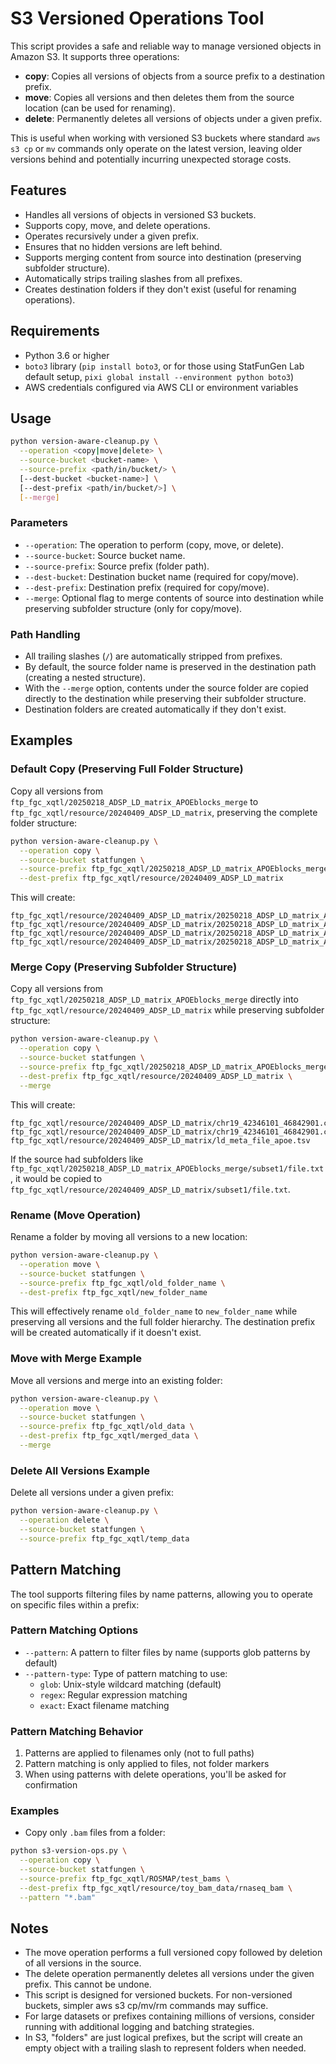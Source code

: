 # S3 Versioned Operations Tool

This script provides a safe and reliable way to manage versioned objects in Amazon S3. It supports three operations:

- **copy**: Copies all versions of objects from a source prefix to a destination prefix.
- **move**: Copies all versions and then deletes them from the source location (can be used for renaming).
- **delete**: Permanently deletes all versions of objects under a given prefix.

This is useful when working with versioned S3 buckets where standard `aws s3 cp` or `mv` commands only operate on the latest version, leaving older versions behind and potentially incurring unexpected storage costs.

## Features

- Handles all versions of objects in versioned S3 buckets.
- Supports copy, move, and delete operations.
- Operates recursively under a given prefix.
- Ensures that no hidden versions are left behind.
- Supports merging content from source into destination (preserving subfolder structure).
- Automatically strips trailing slashes from all prefixes.
- Creates destination folders if they don't exist (useful for renaming operations).

## Requirements

- Python 3.6 or higher
- `boto3` library (`pip install boto3`, or for those using StatFunGen Lab default setup, `pixi global install --environment python boto3`)
- AWS credentials configured via AWS CLI or environment variables

## Usage

```bash
python version-aware-cleanup.py \
  --operation <copy|move|delete> \
  --source-bucket <bucket-name> \
  --source-prefix <path/in/bucket/> \
  [--dest-bucket <bucket-name>] \
  [--dest-prefix <path/in/bucket/>] \
  [--merge]
```

### Parameters

- `--operation`: The operation to perform (copy, move, or delete).
- `--source-bucket`: Source bucket name.
- `--source-prefix`: Source prefix (folder path).
- `--dest-bucket`: Destination bucket name (required for copy/move).
- `--dest-prefix`: Destination prefix (required for copy/move).
- `--merge`: Optional flag to merge contents of source into destination while preserving subfolder structure (only for copy/move).

### Path Handling

- All trailing slashes (`/`) are automatically stripped from prefixes.
- By default, the source folder name is preserved in the destination path (creating a nested structure).
- With the `--merge` option, contents under the source folder are copied directly to the destination while preserving their subfolder structure.
- Destination folders are created automatically if they don't exist.

## Examples

### Default Copy (Preserving Full Folder Structure)

Copy all versions from `ftp_fgc_xqtl/20250218_ADSP_LD_matrix_APOEblocks_merge` to `ftp_fgc_xqtl/resource/20240409_ADSP_LD_matrix`, preserving the complete folder structure:

```bash
python version-aware-cleanup.py \
  --operation copy \
  --source-bucket statfungen \
  --source-prefix ftp_fgc_xqtl/20250218_ADSP_LD_matrix_APOEblocks_merge \
  --dest-prefix ftp_fgc_xqtl/resource/20240409_ADSP_LD_matrix
```

This will create:
```
ftp_fgc_xqtl/resource/20240409_ADSP_LD_matrix/20250218_ADSP_LD_matrix_APOEblocks_merge/
ftp_fgc_xqtl/resource/20240409_ADSP_LD_matrix/20250218_ADSP_LD_matrix_APOEblocks_merge/chr19_42346101_46842901.cor.xz
ftp_fgc_xqtl/resource/20240409_ADSP_LD_matrix/20250218_ADSP_LD_matrix_APOEblocks_merge/chr19_42346101_46842901.cor.xz.bim
ftp_fgc_xqtl/resource/20240409_ADSP_LD_matrix/20250218_ADSP_LD_matrix_APOEblocks_merge/ld_meta_file_apoe.tsv
```

### Merge Copy (Preserving Subfolder Structure)

Copy all versions from `ftp_fgc_xqtl/20250218_ADSP_LD_matrix_APOEblocks_merge` directly into `ftp_fgc_xqtl/resource/20240409_ADSP_LD_matrix` while preserving subfolder structure:

```bash
python version-aware-cleanup.py \
  --operation copy \
  --source-bucket statfungen \
  --source-prefix ftp_fgc_xqtl/20250218_ADSP_LD_matrix_APOEblocks_merge \
  --dest-prefix ftp_fgc_xqtl/resource/20240409_ADSP_LD_matrix \
  --merge
```

This will create:
```
ftp_fgc_xqtl/resource/20240409_ADSP_LD_matrix/chr19_42346101_46842901.cor.xz
ftp_fgc_xqtl/resource/20240409_ADSP_LD_matrix/chr19_42346101_46842901.cor.xz.bim
ftp_fgc_xqtl/resource/20240409_ADSP_LD_matrix/ld_meta_file_apoe.tsv
```

If the source had subfolders like `ftp_fgc_xqtl/20250218_ADSP_LD_matrix_APOEblocks_merge/subset1/file.txt`, it would be copied to `ftp_fgc_xqtl/resource/20240409_ADSP_LD_matrix/subset1/file.txt`.

### Rename (Move Operation)

Rename a folder by moving all versions to a new location:

```bash
python version-aware-cleanup.py \
  --operation move \
  --source-bucket statfungen \
  --source-prefix ftp_fgc_xqtl/old_folder_name \
  --dest-prefix ftp_fgc_xqtl/new_folder_name
```

This will effectively rename `old_folder_name` to `new_folder_name` while preserving all versions and the full folder hierarchy. The destination prefix will be created automatically if it doesn't exist.

### Move with Merge Example

Move all versions and merge into an existing folder:

```bash
python version-aware-cleanup.py \
  --operation move \
  --source-bucket statfungen \
  --source-prefix ftp_fgc_xqtl/old_data \
  --dest-prefix ftp_fgc_xqtl/merged_data \
  --merge
```

### Delete All Versions Example

Delete all versions under a given prefix:

```bash
python version-aware-cleanup.py \
  --operation delete \
  --source-bucket statfungen \
  --source-prefix ftp_fgc_xqtl/temp_data
```

## Pattern Matching

The tool supports filtering files by name patterns, allowing you to operate on specific files within a prefix:

### Pattern Matching Options

- `--pattern`: A pattern to filter files by name (supports glob patterns by default)
- `--pattern-type`: Type of pattern matching to use:
  - `glob`: Unix-style wildcard matching (default)
  - `regex`: Regular expression matching
  - `exact`: Exact filename matching

### Pattern Matching Behavior

1. Patterns are applied to filenames only (not to full paths)
2. Pattern matching is only applied to files, not folder markers
3. When using patterns with delete operations, you'll be asked for confirmation

### Examples

- Copy only `.bam` files from a folder:

```bash
python s3-version-ops.py \
  --operation copy \
  --source-bucket statfungen \
  --source-prefix ftp_fgc_xqtl/ROSMAP/test_bams \
  --dest-prefix ftp_fgc_xqtl/resource/toy_bam_data/rnaseq_bam \
  --pattern "*.bam"
```

## Notes
- The move operation performs a full versioned copy followed by deletion of all versions in the source.
- The delete operation permanently deletes all versions under the given prefix. This cannot be undone.
- This script is designed for versioned buckets. For non-versioned buckets, simpler aws s3 cp/mv/rm commands may suffice.
- For large datasets or prefixes containing millions of versions, consider running with additional logging and batching strategies.
- In S3, "folders" are just logical prefixes, but the script will create an empty object with a trailing slash to represent folders when needed.
